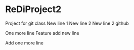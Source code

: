 # ReDiProject2
Project for git class
New line 1
New line 2
New line 2 github

One more line
Feature add new line

Add one more line